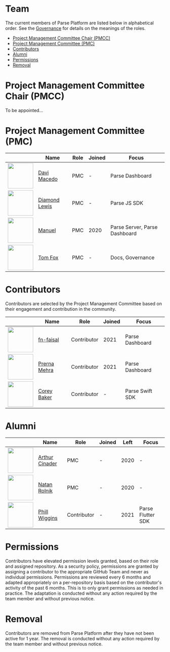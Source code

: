 # Team <!-- omit in toc -->

The current members of Parse Platform are listed below in alphabetical order. See the [Governance](GOVERNANCE.md) for details on the meanings of the roles.

- [Project Management Committee Chair (PMCC)](#project-management-committee-chair-pmcc)
- [Project Management Committee (PMC)](#project-management-committee-pmc)
- [Contributors](#contributors)
- [Alumni](#alumni)
- [Permissions](#permissions)
- [Removal](#removal)

# Project Management Committee Chair (PMCC)

To be appointed...

# Project Management Committee (PMC)

|                                                                                           | Name                                         | Role | Joined | Focus                         |
|-------------------------------------------------------------------------------------------|----------------------------------------------|------|--------|-------------------------------|
| <img src="https://avatars.githubusercontent.com/u/4430059?v=4" width="80" height="80" />  | [Davi Macedo](https://github.com/davimacedo) | PMC  | -      | Parse Dashboard               |
| <img src="https://avatars.githubusercontent.com/u/9830365?v=4" width="80" height="80" />  | [Diamond Lewis](https://github.com/dplewis)  | PMC  | -      | Parse JS SDK                  |
| <img src="https://avatars.githubusercontent.com/u/5673677?v=4" width="80" height="80" />  | [Manuel](https://github.com/mtrezza)         | PMC  | 2020   | Parse Server, Parse Dashboard |
| <img src="https://avatars.githubusercontent.com/u/13188249?v=4" width="80" height="80" /> | [Tom Fox](https://github.com/tomwfox)        | PMC  | -      | Docs, Governance              |

# Contributors

Contributors are selected by the Project Management Committee based on their engagement and contribution in the community.

|                                                                                           | Name                                         | Role        | Joined | Focus           |
|-------------------------------------------------------------------------------------------|----------------------------------------------|-------------|--------|-----------------|
| <img src="https://avatars.githubusercontent.com/u/23558802?v=4" width="80" height="80" /> | [fn-faisal](https://github.com/fn-faisal)    | Contributor | 2021   | Parse Dashboard |
| <img src="https://avatars.githubusercontent.com/u/44117648?v=4" width="80" height="80" /> | [Prerna Mehra](https://github.com/sadakchap) | Contributor | 2021   | Parse Dashboard |
| <img src="https://avatars.githubusercontent.com/u/8621344?v=4" width="80" height="80" />  | [Corey Baker](https://github.com/cbaker6)    | Contributor | -      | Parse Swift SDK |

# Alumni

|                                                                                          | Name                                             | Role        | Joined | Left | Focus             |
|------------------------------------------------------------------------------------------|--------------------------------------------------|-------------|--------|------|-------------------|
| <img src="https://avatars.githubusercontent.com/u/700572?v=4" width="80" height="80" />  | [Arthur Cinader](https://github.com/acinader)    | PMC         | -      | 2020 | -                 |
| <img src="https://avatars.githubusercontent.com/u/1164565?v=4" width="80" height="80" /> | [Natan Rolnik](https://github.com/natanrolnik)   | PMC         | -      | 2020 | -                 |
| <img src="https://avatars.githubusercontent.com/u/7874526?v=4" width="80" height="80" /> | [Phill Wiggins](https://github.com/phillwiggins) | Contributor | -      | 2021 | Parse Flutter SDK |

# Permissions

Contributors have elevated permission levels granted, based on their role and assigned repository. As a security policy, permissions are granted by assigning a contributor to the appropriate GitHub Team and never as individual permissions. Permissions are reviewed every 6 months and adapted appropriately on a per-repository basis based on the contributor's activity of the past 6 months. This is to only grant permissions as needed in practice. The adaptation is conducted without any action required by the team member and without previous notice.

# Removal

Contributors are removed from Parse Platform after they have not been active for 1 year. The removal is conducted without any action required by the team member and without previous notice.
